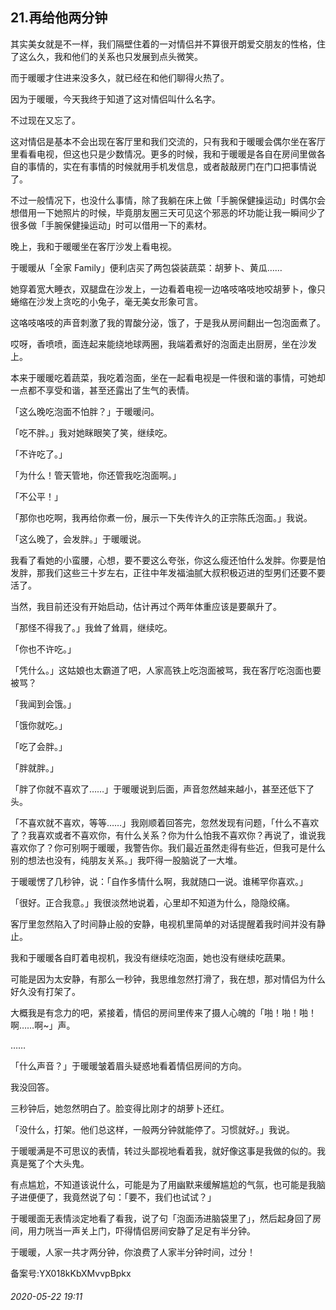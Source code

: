 ## 21.再给他两分钟
其实美女就是不一样，我们隔壁住着的一对情侣并不算很开朗爱交朋友的性格，住了这么久，我和他们的关系也只发展到点头微笑。


而于暖暖才住进来没多久，就已经在和他们聊得火热了。


因为于暖暖，今天我终于知道了这对情侣叫什么名字。


不过现在又忘了。


这对情侣是基本不会出现在客厅里和我们交流的，只有我和于暖暖会偶尔坐在客厅里看看电视，但这也只是少数情况。更多的时候，我和于暖暖是各自在房间里做各自的事情的，实在有事情的时候就用手机发信息，或者敲敲房门在门口把事情说了。


不过一般情况下，也没什么事情，除了我躺在床上做「手腕保健操运动」时偶尔会想借用一下她照片的时候，毕竟朋友圈三天可见这个邪恶的坏功能让我一瞬间少了很多做「手腕保健操运动」时可以借用一下的素材。


晚上，我和于暖暖坐在客厅沙发上看电视。


于暖暖从「全家 Family」便利店买了两包袋装蔬菜：胡萝卜、黄瓜……


她穿着宽大睡衣，双腿盘在沙发上，一边看着电视一边咯吱咯吱地咬胡萝卜，像只蜷缩在沙发上贪吃的小兔子，毫无美女形象可言。


这咯吱咯吱的声音刺激了我的胃酸分泌，饿了，于是我从房间翻出一包泡面煮了。


哎呀，香喷喷，面连起来能绕地球两圈，我端着煮好的泡面走出厨房，坐在沙发上。


本来于暖暖吃着蔬菜，我吃着泡面，坐在一起看电视是一件很和谐的事情，可她却一点都不享受和谐，甚至还露出了生气的表情。


「这么晚吃泡面不怕胖？」于暖暖问。


「吃不胖。」我对她眯眼笑了笑，继续吃。


「不许吃了。」


「为什么！管天管地，你还管我吃泡面啊。」


「不公平！」


「那你也吃啊，我再给你煮一份，展示一下失传许久的正宗陈氏泡面。」我说。


「这么晚了，会发胖。」于暖暖说。


我看了看她的小蛮腰，心想，要不要这么夸张，你这么瘦还怕什么发胖。你要是怕发胖，那我们这些三十岁左右，正往中年发福油腻大叔积极迈进的型男们还要不要活了。


当然，我目前还没有开始启动，估计再过个两年体重应该是要飙升了。


「那怪不得我了。」我耸了耸肩，继续吃。


「你也不许吃。」


「凭什么。」这姑娘也太霸道了吧，人家高铁上吃泡面被骂，我在客厅吃泡面也要被骂？


「我闻到会饿。」


「饿你就吃。」


「吃了会胖。」


「胖就胖。」


「胖了你就不喜欢了……」于暖暖说到后面，声音忽然越来越小，甚至还低下了头。


「不喜欢就不喜欢，等等……」我刚顺着回答完，忽然发现有问题，「什么不喜欢了？我喜欢或者不喜欢你，有什么关系？你为什么怕我不喜欢你？再说了，谁说我喜欢你了？你可别啊于暖暖，我警告你。我们最近虽然走得有些近，但我可是什么别的想法也没有，纯朋友关系。」我吓得一股脑说了一大堆。


于暖暖愣了几秒钟，说：「自作多情什么啊，我就随口一说。谁稀罕你喜欢。」


「很好。正合我意。」我很淡然地说着，心里却不知道为什么，隐隐绞痛。


客厅里忽然陷入了时间静止般的安静，电视机里简单的对话提醒着我时间并没有静止。


我和于暖暖各自盯着电视机，我没有继续吃泡面，她也没有继续吃蔬果。


可能是因为太安静，有那么一秒钟，我思维忽然打滑了，我在想，那对情侣为什么好久没有打架了。


大概我是有念力的吧，紧接着，情侣的房间里传来了摄人心魄的「啪！啪！啪！啊……啊~」声。


……


「什么声音？」于暖暖皱着眉头疑惑地看着情侣房间的方向。


我没回答。


三秒钟后，她忽然明白了。脸变得比刚才的胡萝卜还红。


「没什么，打架。他们总这样，一般两分钟就能停了。习惯就好。」我说。


于暖暖满是不可思议的表情，转过头鄙视地看着我，就好像这事是我做的似的。我真是冤了个大头鬼。


有点尴尬，不知道该说什么，可能是为了用幽默来缓解尴尬的气氛，也可能是我脑子进便便了，我竟然说了句：「要不，我们也试试？」


于暖暖面无表情淡定地看了看我，说了句「泡面汤进脑袋里了」，然后起身回了房间，用力咣当一声关上门，吓得情侣房间安静了足足有半分钟。


于暖暖，人家一共才两分钟，你浪费了人家半分钟时间，过分！


备案号:YX018kKbXMvvpBpkx


###### 2020-05-22 19:11
